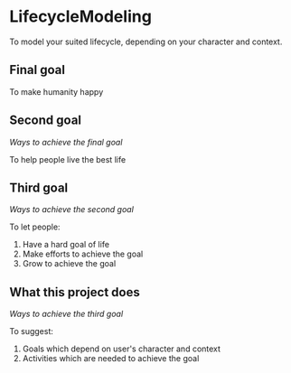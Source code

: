 # LifecycleModeling
To model your suited lifecycle, depending on your character and context.

## Final goal
To make humanity happy  

## Second goal
*Ways to achieve the final goal*

To help people live the best life  

## Third goal
*Ways to achieve the second goal*

To let people:  
1. Have a hard goal of life  
2. Make efforts to achieve the goal  
3. Grow to achieve the goal  

## What this project does
*Ways to achieve the third goal*

To suggest:  
1. Goals which depend on user's character and context  
2. Activities which are needed to achieve the goal  
